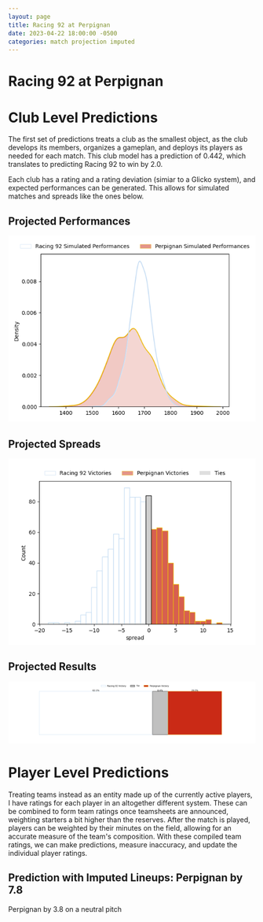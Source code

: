 ```yaml
---  
layout: page  
title: Racing 92 at Perpignan  
date: 2023-04-22 18:00:00 -0500  
categories: match projection imputed  
---
```

# Racing 92 at Perpignan

# Club Level Predictions


The first set of predictions treats a club as the smallest object, as the club develops its members, organizes a gameplan, and deploys its players as needed for each match. This club model has a prediction of 0.442, which translates to predicting Racing 92 to win by 2.0.

Each club has a rating and a rating deviation (simiar to a Glicko system), and expected performances can be generated. This allows for simulated matches and spreads like the ones below.
## Projected Performances


![Projected Performances](plots/performances_2023-04-22-Perpignan-Racing92.png)
## Projected Spreads


![Projected Spreads](plots/spreads_2023-04-22-Perpignan-Racing92.png)
## Projected Results


![Projected Results](plots/resultbar_2023-04-22-Perpignan-Racing92.png)
# Player Level Predictions


Treating teams instead as an entity made up of the currently active players, I have ratings for each player in an altogether different system. These can be combined to form team ratings once teamsheets are announced, weighting starters a bit higher than the reserves. After the match is played, players can be weighted by their minutes on the field, allowing for an accurate measure of the team's composition. With these compiled team ratings, we can make predictions, measure inaccuracy, and update the individual player ratings.
## Prediction with Imputed Lineups: Perpignan by 7.8


Perpignan by 3.8 on a neutral pitch

